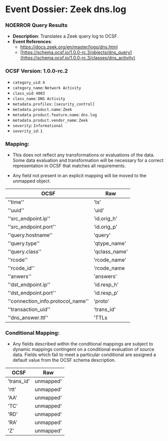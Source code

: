 # Event Dossier: Zeek dns.log
### NOERROR Query Results
- **Description**: Translates a Zeek query log to OCSF. 
- **Event References**:
  - https://docs.zeek.org/en/master/logs/dns.html
  - [https://schema.ocsf.io/1.0.0-rc.3/objects/dns_query](https://schema.ocsf.io/1.0.0-rc.3/classes/dns_activity)

 ### OCSF Version: 1.0.0-rc.2
 - `category_uid`: `4`
 - `category_name`: `Network Activity`
 - `class_uid`: `4003`
 - `class_name`: `DNS Activity`
 - `metadata.profiles`: `[security_control]`
 - `metadata.product.name`: `Zeek`
 - `metadata.product.feature.name`: `dns.log`
 - `metadata.product.vendor_name`: `Zeek`
 - `severity`: `Informational`
 - `severity_id`: `1`

 ### Mapping:
 - This does not reflect any transformations or evaluations of the data. Some data evaluation and transformation will be necessary for a correct representation in OCSF that matches all requirements.

 - Any field not present in an explicit mapping will be moved to the unmapped object.

| OCSF                       | Raw             |
| -------------------------- | ----------------|
|''time''|'ts'|
|''uuid''|'uid'|
|''src_endpoint.ip''|'id.orig_h'|
|''src_endpoint.port''|'id.orig_p'|
|''query.hostname''|'query'|
|''query.type''|'qtype_name'|
|''query.class''|'qclass_name'|
|''rcode''|'rcode_name'|
|''rcode_id''|'rcode_name|
|''anwers''|'answers'|
|''dst_endpoint.ip''|'id.resp_h'|
|''dst_endpoint.port''|'id.resp_p'|
|''connection_info.protocol_name''|'proto'|
|''transaction_uid''|'trans_id'|
|''dns_answer.ttl''|'TTLs|


 ### Conditional Mapping:
 - Any fields described within the conditional mappings are subject to dynamic mappings contingent on a conditional evaluation of source data. Fields which fail to meet a particular conditional are assigned a default value from the OCSF schema description.

| OCSF                       | Raw             |
| -------------------------- | ----------------|
|'trans_id'|unmapped'|
|'rtt'|unmapped'|
|'AA'|unmapped'|
|'TC'|unmapped'|
|'RD'|unmapped'|
|'RA'|unmapped'|
|'Z'|unmapped'|